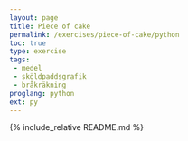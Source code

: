 ```yaml
---
layout: page
title: Piece of cake
permalink: /exercises/piece-of-cake/python
toc: true
type: exercise
tags:
 - medel
 - sköldpaddsgrafik
 - bråkräkning
proglang: python
ext: py
---
```

{% include_relative README.md %}
